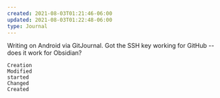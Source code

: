 ```yaml
---
created: 2021-08-03T01:21:46-06:00
updated: 2021-08-03T01:22:48-06:00
type: Journal
---
```


Writing on Android via GitJournal. Got the SSH key working for GitHub -- does it work for Obsidian?

```
Creation
Modified
started
Changed
Created
```

